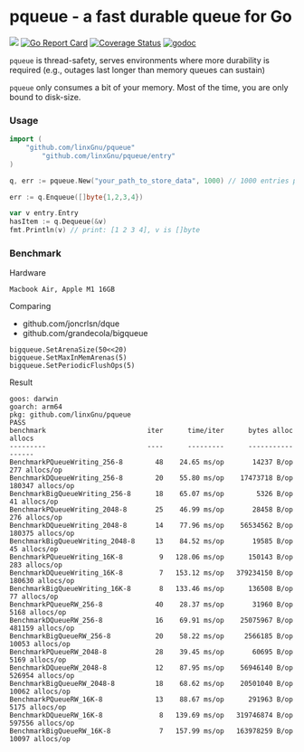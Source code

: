 # pqueue - a fast durable queue for Go

[![](https://github.com/linxGnu/pqueue/workflows/Build/badge.svg)]()
[![Go Report Card](https://goreportcard.com/badge/github.com/linxGnu/pqueue)](https://goreportcard.com/report/github.com/linxGnu/pqueue)
[![Coverage Status](https://coveralls.io/repos/github/linxGnu/pqueue/badge.svg?branch=master)](https://coveralls.io/github/linxGnu/pqueue?branch=master)
[![godoc](https://img.shields.io/badge/docs-GoDoc-green.svg)](https://godoc.org/github.com/linxGnu/pqueue)

`pqueue` is thread-safety, serves environments where more durability is required (e.g., outages last longer than memory queues can sustain)

`pqueue` only consumes a bit of your memory. Most of the time, you are only bound to disk-size.

### Usage

```go
import (
	"github.com/linxGnu/pqueue"
        "github.com/linxGnu/pqueue/entry"
)

q, err := pqueue.New("your_path_to_store_data", 1000) // 1000 entries per segment

err := q.Enqueue([]byte{1,2,3,4})

var v entry.Entry 
hasItem := q.Dequeue(&v)
fmt.Println(v) // print: [1 2 3 4], v is []byte
```

### Benchmark

Hardware
```
Macbook Air, Apple M1 16GB
```

Comparing
- github.com/joncrlsn/dque
- github.com/grandecola/bigqueue

```
bigqueue.SetArenaSize(50<<20)
bigqueue.SetMaxInMemArenas(5)
bigqueue.SetPeriodicFlushOps(5)
```

Result
```
goos: darwin
goarch: arm64
pkg: github.com/linxGnu/pqueue
PASS
benchmark                         iter      time/iter      bytes alloc             allocs
---------                         ----      ---------      -----------             ------
BenchmarkPQueueWriting_256-8        48    24.65 ms/op       14237 B/op      277 allocs/op
BenchmarkDQueueWriting_256-8        20    55.80 ms/op    17473718 B/op   180347 allocs/op
BenchmarkBigQueueWriting_256-8      18    65.07 ms/op        5326 B/op       41 allocs/op
BenchmarkPQueueWriting_2048-8       25    46.99 ms/op       28458 B/op      276 allocs/op
BenchmarkDQueueWriting_2048-8       14    77.96 ms/op    56534562 B/op   180375 allocs/op
BenchmarkBigQueueWriting_2048-8     13    84.52 ms/op       19585 B/op       45 allocs/op
BenchmarkPQueueWriting_16K-8         9   128.06 ms/op      150143 B/op      283 allocs/op
BenchmarkDQueueWriting_16K-8         7   153.12 ms/op   379234150 B/op   180630 allocs/op
BenchmarkBigQueueWriting_16K-8       8   133.46 ms/op      136508 B/op       77 allocs/op
BenchmarkPQueueRW_256-8             40    28.37 ms/op       31960 B/op     5168 allocs/op
BenchmarkDQueueRW_256-8             16    69.91 ms/op    25075967 B/op   481159 allocs/op
BenchmarkBigQueueRW_256-8           20    58.22 ms/op     2566185 B/op    10053 allocs/op
BenchmarkPQueueRW_2048-8            28    39.45 ms/op       60695 B/op     5169 allocs/op
BenchmarkDQueueRW_2048-8            12    87.95 ms/op    56946140 B/op   526954 allocs/op
BenchmarkBigQueueRW_2048-8          18    68.62 ms/op    20501040 B/op    10062 allocs/op
BenchmarkPQueueRW_16K-8             13    88.67 ms/op      291963 B/op     5175 allocs/op
BenchmarkDQueueRW_16K-8              8   139.69 ms/op   319746874 B/op   597556 allocs/op
BenchmarkBigQueueRW_16K-8            7   157.99 ms/op   163978259 B/op    10097 allocs/op
```